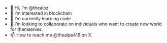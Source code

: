 - 👋 Hi, I’m @thealpz
- 👀 I’m interested in blockchain
- 🌱 I’m currently learning code
- 💞️ I’m looking to collaborate on individuals who want to create new world for themselves.
- 📫 How to reach me @thealps416 on X.

<!---
thealpz/thealpz is a ✨ special ✨ repository because its `README.md` (this file) appears on your GitHub profile.
You can click the Preview link to take a look at your changes.
--->

